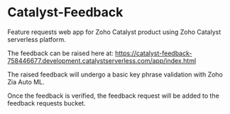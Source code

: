 # Catalyst-Feedback


Feature requests web app for Zoho Catalyst product using Zoho Catalyst serverless platform.


The feedback can be raised here at: https://catalyst-feedback-758446677.development.catalystserverless.com/app/index.html

The raised feedback will undergo a basic key phrase validation with Zoho Zia Auto ML.

Once the feedback is verified, the feedback request will be added to the feedback requests bucket.
